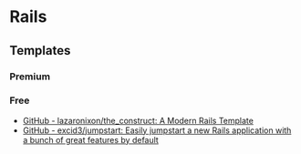 # Rails

## Templates

### Premium

### Free

- [GitHub - lazaronixon/the_construct: A Modern Rails Template](https://github.com/lazaronixon/the_construct)
- [GitHub - excid3/jumpstart: Easily jumpstart a new Rails application with a bunch of great features by default](https://github.com/excid3/jumpstart)
